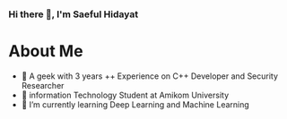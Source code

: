 ### Hi there 👋, I'm Saeful Hidayat


# About Me

- 🔴  A geek with 3 years ++ Experience on C++ Developer and Security Researcher
- 🏣  information Technology Student at Amikom University
- 🌱 I’m currently learning Deep Learning and Machine Learning






<!--
**SaefulHidayat/SaefulHidayat** is a ✨ _special_ ✨ repository because its `README.md` (this file) appears on your GitHub profile.

Here are some ideas to get you started:

- 🔭 I’m currently working on ...
- 🌱 I’m currently learning ...
- 👯 I’m looking to collaborate on ...
- 🤔 I’m looking for help with ...
- 💬 Ask me about ...
- 📫 How to reach me: ...
- 😄 Pronouns: ...
- ⚡ Fun fact: ...
-->
